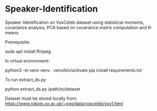 # Speaker-Identification
Speaker Identification on VoxCeleb dataset using statistical moments, covariance analysis, PCA based on covariance matrix computation and K-means

Prerequisite:

sudo apt install ffmpeg

In virtual environment:

python3 -m venv 
venv . venv/bin/activate 
pip install requirements.txt

To run extract_ds.py:

python extract_ds.py /path/to/dataset

Dataset must be stored locally from: https://www.robots.ox.ac.uk/~vgg/data/voxceleb/vox1.html
